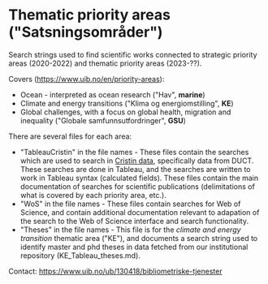 # Thematic priority areas ("Satsningsområder")

Search strings used to find scientific works connected to strategic priority areas (2020-2022) and thematic priority areas (2023-??).

Covers (https://www.uib.no/en/priority-areas):
* Ocean - interpreted as ocean research ("Hav", **marine**)
* Climate and energy transitions ("Klima og energiomstilling", **KE**)
* Global challenges, with a focus on global health, migration and inequality ("Globale samfunnsutfordringer", **GSU**)

There are several files for each area:

* "TableauCristin" in the file names - These files contain the searches which are used to search in [Cristin data](https://www.cristin.no/), specifically data from DUCT. These searches are done in Tableau, and the searches are written to work in Tableau syntax (calculated fields). These files contain the main documentation of searches for scientific publications (delimitations of what is covered by each priority area, etc.).
* "WoS" in the file names - These files contain searches for Web of Science, and contain additional documentation relevant to adapation of the search to the Web of Science interface and search functionality.
* "Theses" in the file names - This file is for the *climate and energy transition* thematic area ("KE"), and documents a search string used to identify master and phd theses in data fetched from our institutional repository (KE_Tableau_theses.md).

Contact: https://www.uib.no/ub/130418/bibliometriske-tjenester 

